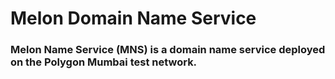 # Melon Domain Name Service

### Melon Name Service (MNS) is a domain name service deployed on the Polygon Mumbai test network.

